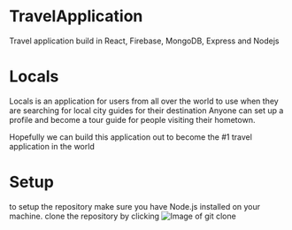 # TravelApplication
Travel application build in React, Firebase, MongoDB, Express and Nodejs

# Locals

Locals is an application for users from all over the world to use when they are searching for local city guides for their destination
Anyone can set up a profile and become a tour guide for people visiting their hometown.

Hopefully we can build this application out to become the #1 travel application in the world

# Setup

to setup the repository make sure you have Node.js installed on your machine.
clone the repository by clicking 
![Image of git clone](https://github.com/lucvankerkvoort/TravelApplication/screen)
